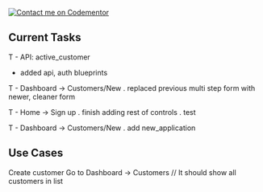 [![Contact me on Codementor](https://www.codementor.io/m-badges/boonecabal/im-a-cm-b.svg)](https://www.codementor.io/@boonecabal?refer=badge)

## Current Tasks

T - API: active_customer
* added api, auth blueprints

T - Dashboard -> Customers/New
. replaced previous multi step form with newer, cleaner form 

T - Home -> Sign up
. finish adding rest of controls
. test

T - Dashboard -> Customers/New
. add new_application

## Use Cases

Create customer
Go to Dashboard -> Customers
// It should show all customers in list

